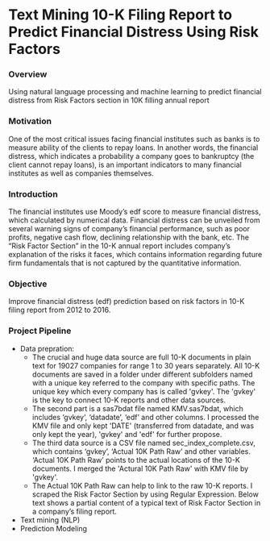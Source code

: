 # Text Mining 10-K Filing Report to Predict Financial Distress Using Risk Factors


### Overview
Using natural language processing and machine learning to predict financial distress from Risk Factors section in 10K filling annual report

### Motivation
One of the most critical issues facing financial institutes such as banks is to measure ability of the clients to repay loans. In another words, the financial distress, which indicates a probability a company goes to bankruptcy (the client cannot repay loans), is an important indicators to many financial institutes as well as companies themselves.

### Introduction
The financial institutes use Moody’s edf score to measure financial distress, which calculated by numerical data. Financial distress can be unveiled from several warning signs of company’s financial performance, such as poor profits, negative cash flow, declining relationship with the bank, etc. The “Risk Factor Section” in the 10-K annual report  includes company’s explanation of the risks it faces, which contains information regarding future firm fundamentals that is not captured by the quantitative information.

### Objective
Improve financial distress (edf) prediction based on risk factors in 10-K filing report from 2012 to 2016.

### Project Pipeline
- Data prepration: 
   - The crucial and huge data source are full 10-K documents in plain text for 19027 companies for range 1 to 30 years separately. All 10-K documents are saved in a folder under different subfolders named with a unique key referred to the company with specific paths. The unique key which every company has is called 'gvkey'. The 'gvkey' is the key to connect 10-K reports and other data sources. 
   - The second part is a sas7bdat file named KMV.sas7bdat, which includes ‘gvkey’, ‘datadate’, ‘edf’ and other columns. I processed the KMV file and only kept 'DATE' (transferred from datadate, and was only kept the year), 'gvkey' and 'edf' for further propose.
   - The third data source is a CSV file named sec_index_complete.csv, which contains ‘gvkey’, ‘Actual 10K Path Raw’ and other variables. ‘Actual 10K Path Raw’ points to the actual locations of the 10-K documents. I merged the 'Actural 10K Path Raw' with KMV file by 'gvkey'.
   -  The Actual 10K Path Raw can help to link to the raw 10-K reports. I scraped the Risk Factor Section by using Regular Expression. Below text shows a partial content of a typical text of Risk Factor Section in a company’s filing report.
- Text mining (NLP)
- Prediction Modeling


